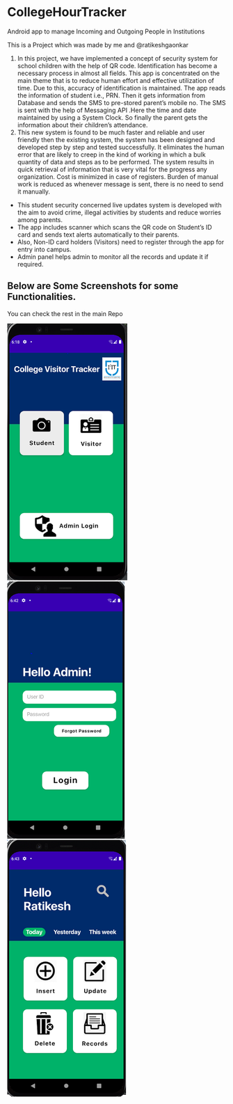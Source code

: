 # CollegeHourTracker
Android app to manage Incoming and Outgoing People in Institutions

This is a Project which was made by me and @ratikeshgaonkar


1. In this project, we have implemented a concept of security system for school children with the help of QR code. Identification has become a necessary process in almost all fields. This app is concentrated on the main theme that is to reduce human effort and effective utilization of time. Due to this, accuracy of identification is maintained. The app reads the information of student i.e., PRN. Then it gets information from Database and sends the SMS to pre-stored parent’s mobile no. The SMS is sent with the help of Messaging API .Here the time and date maintained by using a System Clock. So finally the parent gets the information about their children’s attendance.
2. This new system is found to be much faster and reliable and user friendly then the existing system, the system has been designed and developed step by step and tested successfully. It eliminates the human error that are likely to creep in the kind of working in which a bulk quantity of data and steps as to be performed. The system results in quick retrieval of information that is very vital for the progress any organization. Cost is minimized in case of registers. Burden of manual work is reduced as whenever message is sent, there is no need to send it manually.



*	This student security concerned live updates system is developed with the aim to avoid crime, illegal activities by students and reduce worries among parents. 
*	The app includes scanner which scans the QR code on Student’s ID card and sends text alerts automatically to their parents.
*	Also, Non-ID card holders (Visitors) need to register through the app for entry into campus.
*	Admin panel helps admin to monitor all the records and update it if required. 


## Below are Some Screenshots for some Functionalities.
You can check the rest in the main Repo

![GitHub Logo](ss_1.png)
![GitHub Logo](ss_4.png)
![GitHub Logo](ss_5.png)
